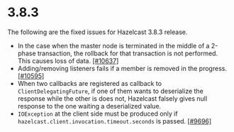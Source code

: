 # 3.8.3

The following are the fixed issues for Hazelcast 3.8.3 release.

- In the case when the master node is terminated in the middle of a 2-phase transaction, the rollback for that transaction is not performed. This causes loss of data. [[#10637]](https://github.com/hazelcast/hazelcast/issues/10637)
- Adding/removing listeners fails if a member is removed in the progress. [[#10595]](https://github.com/hazelcast/hazelcast/issues/10595)
- When two callbacks are registered as callback to `ClientDelegatingFuture`, if one of them wants to deserialize the response while the other is does not, Hazelcast falsely gives null response to the one waiting a deserialized value.
- `IOException` at the client side must be produced only if `hazelcast.client.invocation.timeout.seconds` is passed. [[#9696]](https://github.com/hazelcast/hazelcast/issues/9696)